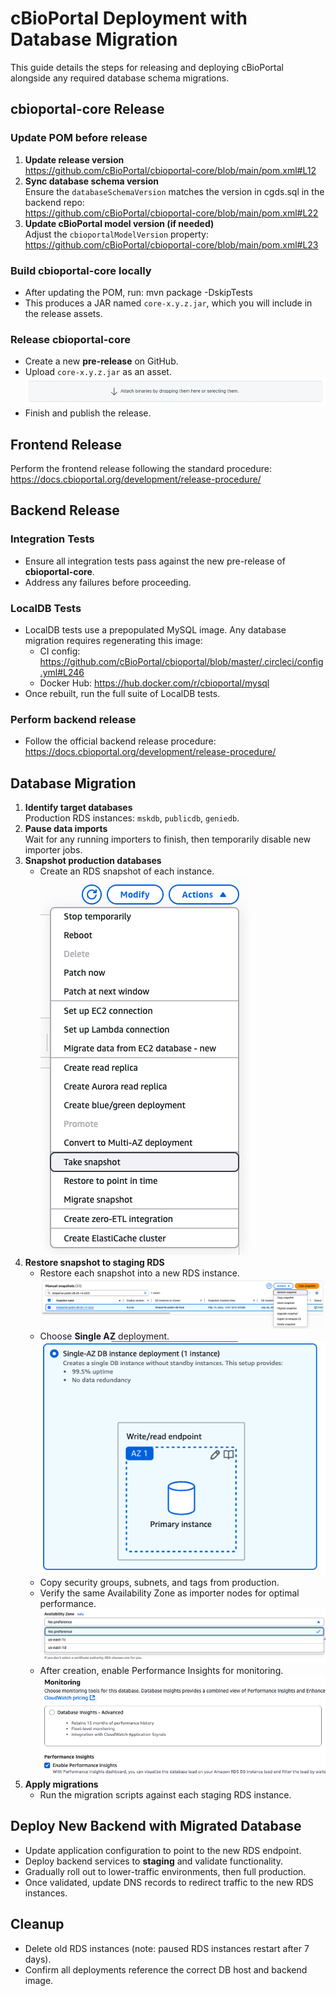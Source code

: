 # cBioPortal Deployment with Database Migration

This guide details the steps for releasing and deploying cBioPortal alongside any required database schema migrations.

## cbioportal-core Release

### Update POM before release
1. **Update release version**  
   https://github.com/cBioPortal/cbioportal-core/blob/main/pom.xml#L12
2. **Sync database schema version**  
   Ensure the `databaseSchemaVersion` matches the version in cgds.sql in the backend repo:  
   https://github.com/cBioPortal/cbioportal-core/blob/main/pom.xml#L22
3. **Update cBioPortal model version (if needed)**  
   Adjust the `cbioportalModelVersion` property:  
   https://github.com/cBioPortal/cbioportal-core/blob/main/pom.xml#L23

### Build cbioportal-core locally
- After updating the POM, run: mvn package -DskipTests
- This produces a JAR named `core-x.y.z.jar`, which you will include in the release assets.

### Release cbioportal-core
- Create a new **pre-release** on GitHub.
- Upload `core-x.y.z.jar` as an asset.  
  ![Release asset screenshot](images/cbioportal-core-assets.png)
- Finish and publish the release.

## Frontend Release

Perform the frontend release following the standard procedure:  
https://docs.cbioportal.org/development/release-procedure/

## Backend Release

### Integration Tests
- Ensure all integration tests pass against the new pre-release of **cbioportal-core**.
- Address any failures before proceeding.

### LocalDB Tests
- LocalDB tests use a prepopulated MySQL image. Any database migration requires regenerating this image:
    - CI config: https://github.com/cBioPortal/cbioportal/blob/master/.circleci/config.yml#L246
    - Docker Hub: https://hub.docker.com/r/cbioportal/mysql
- Once rebuilt, run the full suite of LocalDB tests.

### Perform backend release
- Follow the official backend release procedure:  
  https://docs.cbioportal.org/development/release-procedure/

## Database Migration

1. **Identify target databases**  
   Production RDS instances: `mskdb`, `publicdb`, `geniedb`.
2. **Pause data imports**  
   Wait for any running importers to finish, then temporarily disable new importer jobs.
3. **Snapshot production databases**
    - Create an RDS snapshot of each instance.  
      ![Snapshot screenshot](images/create-rds-snapshot.png)
4. **Restore snapshot to staging RDS**
    - Restore each snapshot into a new RDS instance.  
      ![Restore screenshot](images/restore-rds-snapshot.png)
    - Choose **Single AZ** deployment.  
      ![Single AZ screenshot](images/single-az.png)
    - Copy security groups, subnets, and tags from production.
    - Verify the same Availability Zone as importer nodes for optimal performance.  
      ![AZ selection screenshot](images/prefered-az.png)
    - After creation, enable Performance Insights for monitoring.  
      ![Performance insights](images/performance-insights.png)
5. **Apply migrations**
    - Run the migration scripts against each staging RDS instance.

## Deploy New Backend with Migrated Database

- Update application configuration to point to the new RDS endpoint.
- Deploy backend services to **staging** and validate functionality.
- Gradually roll out to lower-traffic environments, then full production.
- Once validated, update DNS records to redirect traffic to the new RDS instances.

## Cleanup

- Delete old RDS instances (note: paused RDS instances restart after 7 days).
- Confirm all deployments reference the correct DB host and backend image.
